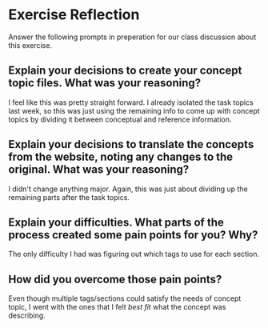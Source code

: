 # Exercise Reflection

Answer the following prompts in preperation for our class discussion about this exercise.

## Explain your decisions to create your concept topic files. What was your reasoning?

I feel like this was pretty straight forward. I already isolated the task topics last week, so this was just using the remaining info to come up with concept topics by dividing it between conceptual and reference information.

## Explain your decisions to translate the concepts from the website, noting any changes to the original. What was your reasoning?

I didn't change anything major. Again, this was just about dividing up the remaining parts after the task topics.

## Explain your difficulties. What parts of the process created some pain points for you? Why?

The only difficulty I had was figuring out which tags to use for each section. 


## How did you overcome those pain points?

Even though multiple tags/sections could satisfy the needs of concept topic, I went with the ones that I felt _best fit_ what the concept was describing.